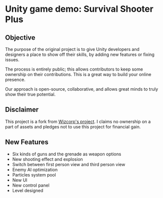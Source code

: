 # Unity game demo: Survival Shooter Plus

## Objective

The purpose of the original project is to give Unity developers and designers
a place to show off their skills, by adding new features
or fixing issues.

The process is entirely public; this allows contributors to keep some
ownership on their contributions. This is a great way to build your online
presence.

Our approach is open-source, collaborative, and allows great minds to truly show their true potential.

## Disclaimer

This project is a fork from [Wizcorp's project](https://github.com/Wizcorp/unitydemo-SurvivalShooter).
I claims no ownership on a part of assets and pledges not to use this project for financial gain.

## New Features

- Six kinds of guns and the grenade as weapon options
- New shooting effect and explosion
- Switch between first person view and third person view
- Enemy AI optimization
- Particles system pool
- New UI
- New control panel
- Level designed

